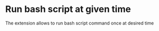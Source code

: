 # Run bash script at given time

The extension allows to run bash script command once at desired time